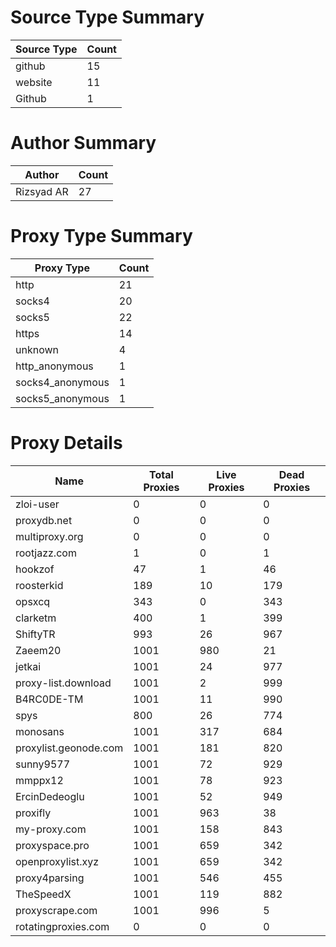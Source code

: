 # Source Type Summary

| Source Type | Count |
|-------------|-------|
| github | 15 |
| website | 11 |
| Github | 1 |


# Author Summary

| Author | Count |
|--------|-------|
| Rizsyad AR | 27 |


# Proxy Type Summary

| Proxy Type | Count |
|------------|-------|
| http | 21 |
| socks4 | 20 |
| socks5 | 22 |
| https | 14 |
| unknown | 4 |
| http_anonymous | 1 |
| socks4_anonymous | 1 |
| socks5_anonymous | 1 |


# Proxy Details

| Name | Total Proxies | Live Proxies | Dead Proxies |
|------|---------------|--------------|---------------|
| zloi-user | 0 | 0 | 0 |
| proxydb.net | 0 | 0 | 0 |
| multiproxy.org | 0 | 0 | 0 |
| rootjazz.com | 1 | 0 | 1 |
| hookzof | 47 | 1 | 46 |
| roosterkid | 189 | 10 | 179 |
| opsxcq | 343 | 0 | 343 |
| clarketm | 400 | 1 | 399 |
| ShiftyTR | 993 | 26 | 967 |
| Zaeem20 | 1001 | 980 | 21 |
| jetkai | 1001 | 24 | 977 |
| proxy-list.download | 1001 | 2 | 999 |
| B4RC0DE-TM | 1001 | 11 | 990 |
| spys | 800 | 26 | 774 |
| monosans | 1001 | 317 | 684 |
| proxylist.geonode.com | 1001 | 181 | 820 |
| sunny9577 | 1001 | 72 | 929 |
| mmppx12 | 1001 | 78 | 923 |
| ErcinDedeoglu | 1001 | 52 | 949 |
| proxifly | 1001 | 963 | 38 |
| my-proxy.com | 1001 | 158 | 843 |
| proxyspace.pro | 1001 | 659 | 342 |
| openproxylist.xyz | 1001 | 659 | 342 |
| proxy4parsing | 1001 | 546 | 455 |
| TheSpeedX | 1001 | 119 | 882 |
| proxyscrape.com | 1001 | 996 | 5 |
| rotatingproxies.com | 0 | 0 | 0 |

